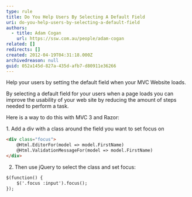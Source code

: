 ```yaml
---
type: rule
title: Do You Help Users By Selecting A Default Field
uri: do-you-help-users-by-selecting-a-default-field
authors:
  - title: Adam Cogan
    url: https://ssw.com.au/people/adam-cogan
related: []
redirects: []
created: 2012-04-19T04:31:18.000Z
archivedreason: null
guid: 052a145d-827a-435d-afb7-d80911e36266
---
```

Help your users by setting the default field when your MVC Website loads. 

By selecting a default field for your users when a page loads you can improve the usability of your web site by reducing the amount of steps needed to perform a task.

<!--endintro-->

Here is a way to do this with MVC 3 and Razor:

1. Add a div with a class around the field you want to set focus on
```html
<div class="focus">
    @Html.EditorFor(model => model.FirstName)
    @Html.ValidationMessageFor(model => model.FirstName)
</div>
```

2. Then use jQuery to select the class and set focus:
```html
$(function() {
    $('.focus :input').focus();
});
```
